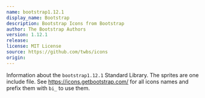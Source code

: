 ```yaml
---
name: bootstrap1.12.1
display_name: Bootstrap
description: Bootstrap Icons from Bootstrap
author: The Bootstrap Authors
version: 1.12.1
release: 
license: MIT License
source: https://github.com/twbs/icons
origin: 
---
```


Information about the `bootstrap1.12.1` Standard Library. The sprites are one include file. See https://icons.getbootstrap.com/ for all icons names and prefix them with `bi_` to use them.
